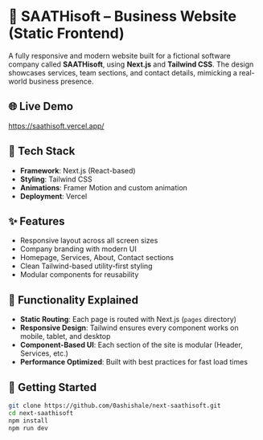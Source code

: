# 🏢 SAATHisoft – Business Website (Static Frontend)

A fully responsive and modern website built for a fictional software company called **SAATHisoft**, using **Next.js** and **Tailwind CSS**. The design showcases services, team sections, and contact details, mimicking a real-world business presence.

## 🌐 Live Demo

https://saathisoft.vercel.app/

## 🧰 Tech Stack

- **Framework**: Next.js (React-based)
- **Styling**: Tailwind CSS
- **Animations**: Framer Motion and custom animation
- **Deployment**: Vercel 

## ✨ Features

- Responsive layout across all screen sizes
- Company branding with modern UI
- Homepage, Services, About, Contact sections
- Clean Tailwind-based utility-first styling
- Modular components for reusability

## 🧠 Functionality Explained

- **Static Routing**: Each page is routed with Next.js (`pages` directory)
- **Responsive Design**: Tailwind ensures every component works on mobile, tablet, and desktop
- **Component-Based UI**: Each section of the site is modular (Header, Services, etc.)
- **Performance Optimized**: Built with best practices for fast load times

## 🚀 Getting Started

```bash
git clone https://github.com/0ashishale/next-saathisoft.git
cd next-saathisoft
npm install
npm run dev

